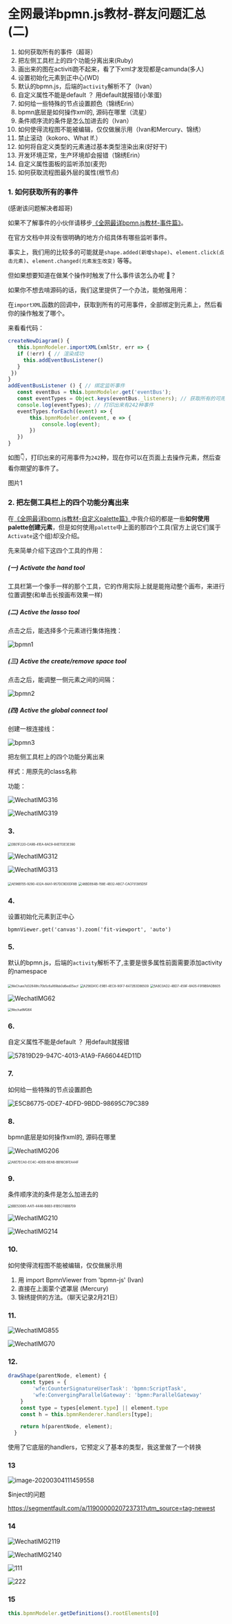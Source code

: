 # 全网最详bpmn.js教材-群友问题汇总(二)

1. 如何获取所有的事件（超哥）
2. 把左侧工具栏上的四个功能分离出来(Ruby)
3. 画出来的图在activiti跑不起来，看了下xml才发现都是camunda(多人)
4. 设置初始化元素到正中心(WD)
5. 默认的bpmn.js，后端的`activity`解析不了（Ivan）
6. 自定义属性不能是default ？ 用default就报错(小笨蛋)
7. 如何给一些特殊的节点设置颜色（锦绣Erin）
8. bpmn底层是如何操作xml的, 源码在哪里（流星）
9. 条件顺序流的条件是怎么加进去的（Ivan）
10. 如何使得流程图不能被编辑，仅仅做展示用（Ivan和Mercury、锦绣）
11. 禁止滚动（kokoro、What If.）
12. 如何将自定义类型的元素通过基本类型渲染出来(好好干)
13. 开发环境正常，生产环境却会报错（锦绣Erin）
14. 自定义属性面板的监听添加(麦兜)
15. 如何获取流程图最外层的属性(根节点)





### 1. 如何获取所有的事件

(感谢该问题解决者超哥)

如果不了解事件的小伙伴请移步[《全网最详bpmn.js教材-事件篇》](https://juejin.im/post/5def47e16fb9a0160376e416)。

在官方文档中并没有很明确的地方介绍具体有哪些监听事件。

事实上，我们用的比较多的可能就是`shape.added(新增shape)`、`element.click(点击元素)`、`element.changed(元素发生改变)` 等等。

但如果想要知道在做某个操作时触发了什么事件该怎么办呢 🤔️？

如果你不想去啃源码的话，我们这里提供了一个办法，能勉强用用：

在`importXML`函数的回调中，获取到所有的可用事件，全部绑定到元素上，然后看你的操作触发了哪个。

来看看代码：

 ```javascript
createNewDiagram() {
	this.bpmnModeler.importXML(xmlStr, err => {
    if (!err) { // 渲染成功
      this.addEventBusListener()
    }
  })
}
addEventBusListener () { // 绑定监听事件
	const eventBus = this.bpmnModeler.get('eventBus');
	const eventTypes = Object.keys(eventBus._listeners); // 获取所有的可用事件
	console.log(eventTypes); // 打印出来有242种事件
	eventTypes.forEach((event) => {
		this.bpmnModeler.on(event, e => {
			console.log(event);
		})
	})
}
 ```

如图👇，打印出来的可用事件为`242`种，现在你可以在页面上去操作元素，然后查看你期望的事件了。

图片1



### 2. 把左侧工具栏上的四个功能分离出来

在[《全网最详bpmn.js教材-自定义palette篇》](https://juejin.im/post/5df197c4f265da33bd4976af)中我介绍的都是一些**如何使用palette创建元素**，但是如何使用`palette`中上面的那四个工具(官方上说它们属于`Activate`这个组)却没介绍。

先来简单介绍下这四个工具的作用：

##### (一) Activate the hand tool

工具栏第一个像手一样的那个工具，它的作用实际上就是能拖动整个画布，来进行位置调整(和单击长按画布效果一样)

##### (二) Active the lasso tool

点击之后，能选择多个元素进行集体拖拽：

![bpmn1](../resource/problem/bpmn1.gif)

##### (三) Active the create/remove space tool

点击之后，能调整一侧元素之间的间隔：

![bpmn2](../resource/problem/bpmn2.gif)

##### (四) Active the global connect tool

创建一根连接线：



![bpmn3](../resource/problem/bpmn3.gif)

把左侧工具栏上的四个功能分离出来

样式：用原先的class名称

功能：

![WechatIMG316](../resource/problem/WechatIMG316.png)

![WechatIMG319](../resource/problem/WechatIMG319.png)



### 3.

<img src="../resource/problem/0B01F220-CA9B-41EA-8AC9-84E113E3E390.png" alt="0B01F220-CA9B-41EA-8AC9-84E113E3E390" style="zoom:50%;" />



![WechatIMG312](../resource/problem/WechatIMG312.png)



![WechatIMG313](../resource/problem/WechatIMG313.png)



<img src="../resource/problem/AE96B155-9290-432A-84A1-957DC9D0DF8B.png" alt="AE96B155-9290-432A-84A1-957DC9D0DF8B" style="zoom:50%;" />



<img src="../resource/problem/46BDE64B-158E-4B32-ABC7-CACF51385D5F.png" alt="46BDE64B-158E-4B32-ABC7-CACF51385D5F" style="zoom:50%;" />



### 4.

设置初始化元素到正中心

```
bpmnViewer.get('canvas').zoom('fit-viewport', 'auto')
```



### 5.

默认的bpmn.js，后端的`activity`解析不了,主要是很多属性前面需要添加activity的namespace



<img src="../resource/problem/WeChate7d32848fc70b5c6a169bb0d6ed05ecf.png" alt="WeChate7d32848fc70b5c6a169bb0d6ed05ecf" style="zoom:50%;" />

<img src="../resource/problem/A256DA1C-E9B1-4EC8-90F7-6472B3D86509.png" alt="A256DA1C-E9B1-4EC8-90F7-6472B3D86509" style="zoom:50%;" />



<img src="../resource/problem/5A8C0AD2-4BD7-459F-8A05-F919B9ADB605.png" alt="5A8C0AD2-4BD7-459F-8A05-F919B9ADB605" style="zoom:50%;" />



![WechatIMG62](../resource/problem/WechatIMG62.png)



<img src="../resource/problem/WechatIMG64.png" alt="WechatIMG64" style="zoom:50%;" />



### 6.

自定义属性不能是default ？ 用default就报错

![57819D29-947C-4013-A1A9-FA66044ED11D](../resource/problem/57819D29-947C-4013-A1A9-FA66044ED11D.png)

### 7.

如何给一些特殊的节点设置颜色

![E5C86775-0DE7-4DFD-9BDD-98695C79C389](../resource/problem/E5C86775-0DE7-4DFD-9BDD-98695C79C389.png)



### 8.

bpmn底层是如何操作xml的, 源码在哪里

![WechatIMG206](../resource/problem/WechatIMG206.png)



<img src="../resource/problem/A8E7ECA0-EC4C-4DEB-BEAB-BB16C8FEA44F.png" alt="A8E7ECA0-EC4C-4DEB-BEAB-BB16C8FEA44F" style="zoom:50%;" />



### 9.

条件顺序流的条件是怎么加进去的

<img src="./../resource/problem/6BE53065-AA11-4446-B6B3-81B5CF6BB709.png" alt="6BE53065-AA11-4446-B6B3-81B5CF6BB709" style="zoom:50%;" />



![WechatIMG210](../resource/problem/WechatIMG210.png)



![WechatIMG214](../resource/problem/WechatIMG214.png)





### 10.

如何使得流程图不能被编辑，仅仅做展示用

1. 用 import BpmnViewer from 'bpmn-js' (Ivan)
2. 直接在上面蒙个遮罩层 (Mercury)
3. 锦绣提供的方法。（聊天记录2月21日）



### 11.

![WechatIMG855](../resource/problem/WechatIMG855.jpeg)



![WechatIMG70](../resource/problem/WechatIMG70.png)

### 12.

```javascript
drawShape(parentNode, element) {
    const types = {
        'wfe:CounterSignatureUserTask': 'bpmn:ScriptTask',
        'wfe:ConvergingParallelGateway': 'bpmn:ParallelGateway'
    }
    const type = types[element.type] || element.type
    const h = this.bpmnRenderer.handlers[type];

    return h(parentNode, element);
  }
```

使用了它底层的handlers，它预定义了基本的类型，我这里做了一个转换



### 13

![image-20200304111459558](../resource/problem/131.png)

$inject的问题

https://segmentfault.com/a/1190000020723731?utm_source=tag-newest



### 14

![WechatIMG2119](../resource/problem/333.png)



![WechatIMG2140](../resource/problem/4444.png)

![111](../resource/problem/111.png)

![222](../resource/problem/222.png)





### 15

```javascript
this.bpmnModeler.getDefinitions().rootElements[0]
```

